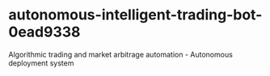 # autonomous-intelligent-trading-bot-0ead9338
Algorithmic trading and market arbitrage automation - Autonomous deployment system
